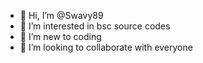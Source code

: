 - 👋 Hi, I’m @Swavy89
- 👀 I’m interested in bsc source codes
- 🌱 I’m new to coding
- 💞️ I’m looking to collaborate with everyone

<!---
Swavy89/Swavy89 is a ✨ special ✨ repository because its `README.md` (this file) appears on your GitHub profile.
You can click the Preview link to take a look at your changes.
--->
